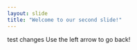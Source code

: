```yaml
---
layout: slide
title: "Welcome to our second slide!"
---
```

test changes
Use the left arrow to go back!
